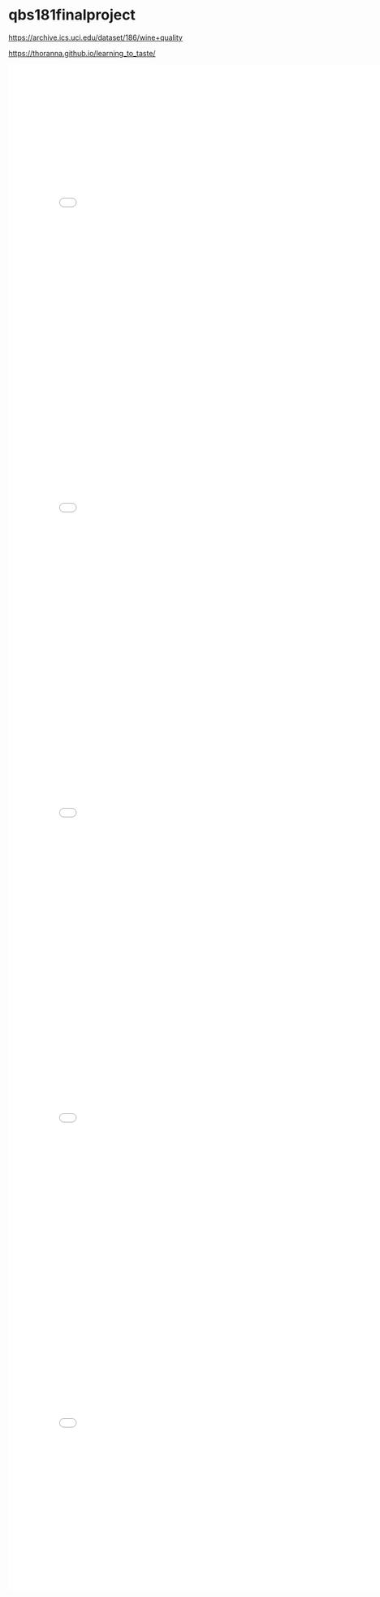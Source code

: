 # qbs181finalproject

https://archive.ics.uci.edu/dataset/186/wine+quality

https://thoranna.github.io/learning_to_taste/

<iframe src="wine.html" width=800 height=600 frameBorder=0></iframe>

<iframe src="horizontal_box_histogram.html" width=800 height=600 frameBorder=0></iframe>

<iframe src="globe_map.html" width=800 height=600 frameBorder=0></iframe>

<iframe src="year_scroll.html" width=800 height=600 frameBorder=0></iframe>

<iframe src="feature_quality.html" width=800 height=600 frameBorder=0></iframe>

